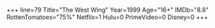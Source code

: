+++
line=79
Title="The West Wing"
Year=1999
Age="16+"
IMDb="8.8"
RottenTomatoes="75%"
Netflix=1
Hulu=0
PrimeVideo=0
Disney=0
+++

